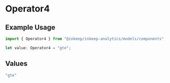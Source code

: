 # Operator4

## Example Usage

```typescript
import { Operator4 } from "@inkeep/inkeep-analytics/models/components";

let value: Operator4 = "gte";
```

## Values

```typescript
"gte"
```